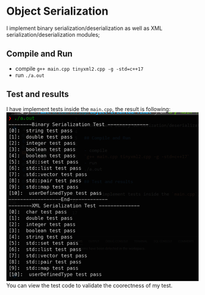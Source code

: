 # Object Serialization 

I implement binary serialization/deserialization as well as XML serialization/deserialization modules;

## Compile and Run

- compile
`g++ main.cpp tinyxml2.cpp -g -std=c++17`
- run
`./a.out`

## Test and results

I have implement tests inside the `main.cpp`, the result is following:
![](20230618144730.png)
You can view the test code to validate the coorectness of my test.

